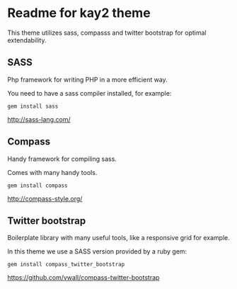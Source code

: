 # Readme for kay2 theme

This theme utilizes sass, compasss and twitter bootstrap for optimal extendability.

## SASS

Php framework for writing PHP in a more efficient way.

You need to have a sass compiler installed, for example:

    gem install sass

http://sass-lang.com/

## Compass

Handy framework for compiling sass.

Comes with many handy tools.

    gem install compass

http://compass-style.org/

## Twitter bootstrap

Boilerplate library with many useful tools, like a responsive grid for example.

In this theme we use a SASS version provided by a ruby gem:

    gem install compass_twitter_bootstrap

https://github.com/vwall/compass-twitter-bootstrap

